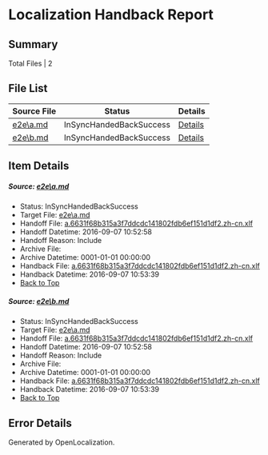 # <a name='report-top'></a> Localization Handback Report

## Summary
 Total Files | 2

## File List
 Source File | Status | Details 
 ----------- | ------ | ------- 
 [e2e\a.md](https://github.com/OpenLocalizationTestOrg/ol-test0/blob/e3b266b929e1d6479e408150d78f672dc4feca97/e2e/a.md) | InSyncHandedBackSuccess | [Details](#a2d0e31802a8dc97c8e1de1e7d802882666917171)
 [e2e\b.md](https://github.com/OpenLocalizationTestOrg/ol-test0/blob/e3b266b929e1d6479e408150d78f672dc4feca97/e2e/b.md) | InSyncHandedBackSuccess | [Details](#a2d0e31802a8dc97c8e1de1e7d802882666917172)

## Item Details
##### <a name='a2d0e31802a8dc97c8e1de1e7d802882666917171'></a> Source: [e2e\a.md](https://github.com/OpenLocalizationTestOrg/ol-test0/blob/e3b266b929e1d6479e408150d78f672dc4feca97/e2e/a.md)
* Status: InSyncHandedBackSuccess
* Target File: [e2e\a.md](https://github.com/OpenLocalizationTestOrg/ol-test0-zhcn/blob/31182d0fcd93243c865942c4af75e5610dcc2d81/e2e/a.md)
* Handoff File: [a.6631f68b315a3f7ddcdc141802fdb6ef151d1df2.zh-cn.xlf](https://github.com/OpenLocalizationTestOrg/ol-test0-handoff/blob/6c4b36b73d9db51e46a71ff27fe95989b7136f7e/ol-handoff/OpenLocalizationTestOrg/ol-test0-zhcn/ci/ht/a.6631f68b315a3f7ddcdc141802fdb6ef151d1df2.zh-cn.xlf)
* Handoff Datetime: 2016-09-07 10:52:58
* Handoff Reason: Include
* Archive File: 
* Archive Datetime: 0001-01-01 00:00:00
* Handback File: [a.6631f68b315a3f7ddcdc141802fdb6ef151d1df2.zh-cn.xlf](https://github.com/OpenLocalizationTestOrg/ol-test0-handback/blob/aa5e52a24c47690a7a5826e5768bb1c518bab0c5/ol-handback/OpenLocalizationTestOrg/ol-test0-zhcn/ci/ht/a.6631f68b315a3f7ddcdc141802fdb6ef151d1df2.zh-cn.xlf)
* Handback Datetime: 2016-09-07 10:53:39
* [Back to Top](#report-top)

##### <a name='a2d0e31802a8dc97c8e1de1e7d802882666917172'></a> Source: [e2e\b.md](https://github.com/OpenLocalizationTestOrg/ol-test0/blob/e3b266b929e1d6479e408150d78f672dc4feca97/e2e/b.md)
* Status: InSyncHandedBackSuccess
* Target File: [e2e\a.md](https://github.com/OpenLocalizationTestOrg/ol-test0-zhcn/blob/31182d0fcd93243c865942c4af75e5610dcc2d81/e2e/a.md)
* Handoff File: [a.6631f68b315a3f7ddcdc141802fdb6ef151d1df2.zh-cn.xlf](https://github.com/OpenLocalizationTestOrg/ol-test0-handoff/blob/6c4b36b73d9db51e46a71ff27fe95989b7136f7e/ol-handoff/OpenLocalizationTestOrg/ol-test0-zhcn/ci/ht/a.6631f68b315a3f7ddcdc141802fdb6ef151d1df2.zh-cn.xlf)
* Handoff Datetime: 2016-09-07 10:52:58
* Handoff Reason: Include
* Archive File: 
* Archive Datetime: 0001-01-01 00:00:00
* Handback File: [a.6631f68b315a3f7ddcdc141802fdb6ef151d1df2.zh-cn.xlf](https://github.com/OpenLocalizationTestOrg/ol-test0-handback/blob/aa5e52a24c47690a7a5826e5768bb1c518bab0c5/ol-handback/OpenLocalizationTestOrg/ol-test0-zhcn/ci/ht/a.6631f68b315a3f7ddcdc141802fdb6ef151d1df2.zh-cn.xlf)
* Handback Datetime: 2016-09-07 10:53:39
* [Back to Top](#report-top)


## Error Details

Generated by OpenLocalization.
